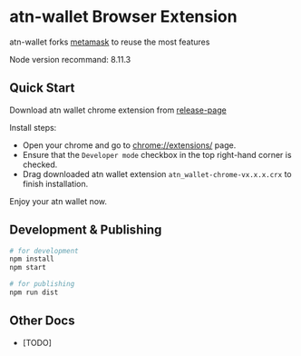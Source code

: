# atn-wallet Browser Extension

atn-wallet forks [metamask](metamask.md) to reuse the most features

Node version recommand: 8.11.3

## Quick Start

Download atn wallet chrome extension from [release-page](https://github.com/ATNIO/atn-wallet/releases)

Install steps:
- Open your chrome and go to [chrome://extensions/](chrome://extensions/) page.
- Ensure that the `Developer mode` checkbox in the top right-hand corner is checked.
- Drag downloaded atn wallet extension `atn_wallet-chrome-vx.x.x.crx` to finish installation.

Enjoy your atn wallet now.

## Development & Publishing

```bash
# for development
npm install 
npm start

# for publishing
npm run dist
```

## Other Docs

- [TODO]


